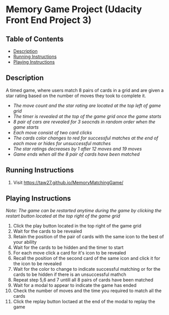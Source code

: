 # Memory Game Project (Udacity Front End Project 3)

## Table of Contents

* [Description](#description)
* [Running Instructions](#running-instructions)
* [Playing Instructions](#playing-instructions)

## Description

A timed game, where users match 8 pairs of cards in a grid and are given a star rating based on the number of moves they took to complete it.

 + _The move count and the star rating are located at the top left of game grid_
 + _The timer is revealed at the top of the game grid once the game starts_
 + _8 pair of cars are revealed for 3 seocnds in random order when the game starts_
 + _Each move consist of two card clicks_
 + _The cards color changes to red for successful matches at the end of each move or hides for unsuccessful matches_
 + _The star ratings decreases by 1 after 12 moves and 19 moves_
 + _Game ends when all the 8 pair of cards have been matched_

## Running Instructions

1. Visit <https://taw27.github.io/MemoryMatchingGame/>

## Playing Instructions

_Note: The game can be restarted anytime during the game by clicking the restart button located at the top right of the game grid_

1. Click the play button located in the top right of the game grid
2. Wait for the cards to be revealed
3. Retain the position of the pair of cards with the same icon to the best of your ability
4. Wait for the cards to be hidden and the timer to start
5. For each move click a card for it's icon to be revealed
6. Recall the position of the second card of the same icon and click it for the icon to be revealed
7. Wait for the  color to change to indicate successful matching or for the cards to be hidden if there is an unsuccessful mathch
8. Repeat step 5,6 and 7 untill all 8 pairs of cards have been matched
9. Wait for a modal to appear to indicate the game has ended
10. Check the number of moves and the time you required to match all the cards
11. Click the replay button loctaed at the end of the modal to replay the game